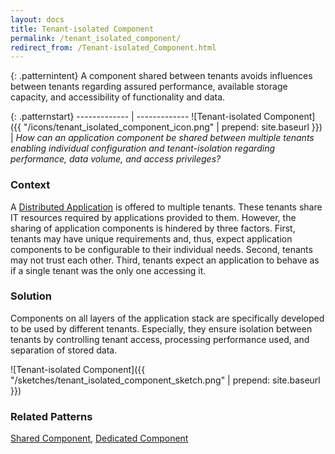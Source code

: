 ```yaml
---
layout: docs
title: Tenant-isolated Component
permalink: /tenant_isolated_component/
redirect_from: /Tenant-isolated_Component.html
---
```


{: .patternintent}
A component shared between tenants avoids influences between tenants regarding assured performance, available storage capacity, and accessibility of functionality and data.

{: .patternstart}
------------- | -------------
![Tenant-isolated Component]({{ "/icons/tenant_isolated_component_icon.png" | prepend: site.baseurl }})  | *How can an application component be shared between multiple tenants enabling individual configuration and tenant-isolation regarding performance, data volume, and access privileges?*

### Context
A [Distributed Application](/distributed_application/) is offered to multiple tenants. These tenants share IT resources required by applications provided to them. However, the sharing of application components is hindered by three factors. First, tenants may have unique requirements and, thus, expect application components to be configurable to their individual needs. Second, tenants may not trust each other. Third, tenants expect an application to behave as if a single tenant was the only one accessing it.

### Solution
Components on all layers of the application stack are specifically developed to be used by different tenants. Especially, they ensure isolation between tenants by controlling tenant access, processing performance used, and separation of stored data.
 
![Tenant-isolated Component]({{ "/sketches/tenant_isolated_component_sketch.png" | prepend: site.baseurl }})

### Related Patterns
[Shared Component](/shared_component/), [Dedicated Component](/dedicated_component/)